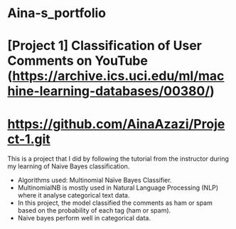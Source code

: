 # Aina-s_portfolio

# [Project 1]  **Classification of User Comments on YouTube** (https://archive.ics.uci.edu/ml/machine-learning-databases/00380/)
# https://github.com/AinaAzazi/Project-1.git

This is a project that I did by following the tutorial from the instructor during my learning of Naive Bayes classification.

* Algorithms used: Multinomial Naïve Bayes Classifier. 
* MultinomialNB is mostly used in Natural Language Processing (NLP) where it analyse categorical text data.
* In this project, the model classified the comments as ham or spam based on the probability of each tag (ham or spam).
* Naive bayes perform well in categorical data.

